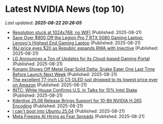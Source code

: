 # Latest NVIDIA News (top 10)
_Last updated: **2025-08-22 20:26:05**_

- [Resolution stuck at 1024x768, no WIFI](https://askubuntu.com/questions/1554823/resolution-stuck-at-1024x768-no-wifi) (Published: 2025-08-21)
- [Save Over $900 Off the Legion Pro 7 RTX 5080 Gaming Laptop: Lenovo's Highest End Gaming Laptop](https://www.ign.com/articles/lenovo-legion-pro-rtx-5080-gaming-laptop-deal-intel-gamer-days-sale) (Published: 2025-08-21)
- [INJ price eyes $20 as Republic expands RWA with Injective](https://coinjournal.net/news/inj-price-eyes-20-as-republic-expands-rwa-with-injective/) (Published: 2025-08-21)
- [LG Announces a Ton of Updates for its Cloud-based Gaming Portal](https://phandroid.com/2025/08/21/lg-announces-a-ton-of-updates-for-its-cloud-based-gaming-portal/) (Published: 2025-08-21)
- [Konami Shows Off Metal Gear Solid Delta: Snake Eater One Last Time Before Launch Next Week](https://wccftech.com/metal-gear-solid-delta-snake-eater-launch-trailer-konami/) (Published: 2025-08-21)
- [The excellent 77-inch LG C5 OLED just dropped to its lowest price ever on Amazon](https://www.zdnet.com/home-and-office/home-entertainment/the-excellent-77-inch-lg-c5-oled-just-dropped-to-its-lowest-price-ever-on-amazon/) (Published: 2025-08-21)
- [INTC: White House Confirms U.S. in Talks for 10% Intel Stake](https://finance.yahoo.com/news/intc-white-house-confirms-u-193235468.html) (Published: 2025-08-21)
- [Kdenlive 25.08 Release Brings Support for 10-Bit NVIDIA H.265 Encoding](https://www.omgubuntu.co.uk/2025/08/kdenlive-2508-rleased-10-bit-encoding-support) (Published: 2025-08-21)
- [I can't boot into Ubuntu 25.04](https://askubuntu.com/questions/1554820/i-cant-boot-into-ubuntu-25-04) (Published: 2025-08-21)
- [Meta Freezes AI Hiring as Fear Spreads](https://futurism.com/meta-freezes-ai-hiring-fear) (Published: 2025-08-21)
